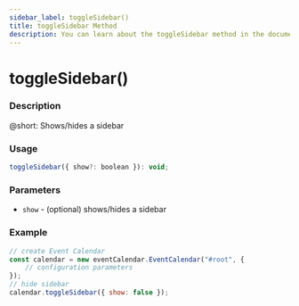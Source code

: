 ```yaml
---
sidebar_label: toggleSidebar()
title: toggleSidebar Method
description: You can learn about the toggleSidebar method in the documentation of the DHTMLX JavaScript Event Calendar library. Browse developer guides and API reference, try out code examples and live demos, and download a free 30-day evaluation version of DHTMLX Event Calendar.
---
```


# toggleSidebar()

### Description

@short: Shows/hides a sidebar

### Usage

~~~jsx {}
toggleSidebar({ show?: boolean }): void;
~~~

### Parameters

- `show` - (optional) shows/hides a sidebar

### Example

~~~jsx {6}
// create Event Calendar
const calendar = new eventCalendar.EventCalendar("#root", {
	// configuration parameters
});
// hide sidebar
calendar.toggleSidebar({ show: false });
~~~